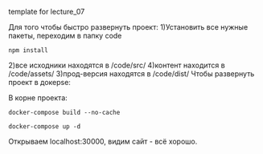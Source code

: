 template for lecture_07

Для того чтобы быстро развернуть проект:
1)Установить все нужные пакеты, переходим в папку code
```
npm install
```
2)все исходники находятся в /code/src/
4)контент находится в /code/assets/
3)прод-версия находятся в /code/dist/
Чтобы развернуть проект в докерsе:

В корне проекта:
```
docker-compose build --no-cache
```
```
docker-compose up -d
```
Открываем localhost:30000, видим сайт - всё хорошо.